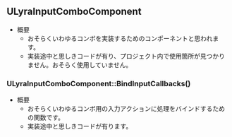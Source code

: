 ## ULyraInputComboComponent

* 概要
	* おそらくいわゆるコンボを実装するためのコンポーネントと思われます。
	* 実装途中と思しきコードが有り、プロジェクト内で使用箇所が見つかりません。おそらく使用していません。

### ULyraInputComboComponent::BindInputCallbacks()

* 概要
	* おそらくいわゆるコンボ用の入力アクションに処理をバインドするための関数です。
	* 実装途中と思しきコードが有ります。

<!--- ページ内のリンク --->

<!--- 自前の画像へのリンク --->

<!--- generated --->

